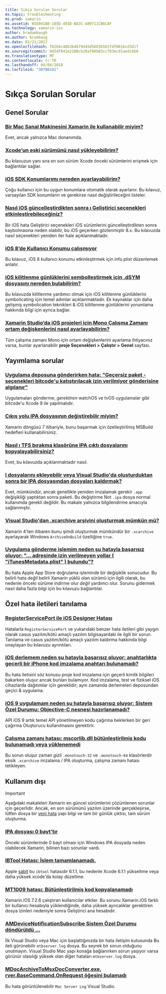 ```yaml
---
title: Sıkça Sorulan Sorular
ms.topic: troubleshooting
ms.prod: xamarin
ms.assetid: 65E04188-185D-493D-BA3C-A89711CB6CAF
ms.technology: xamarin-ios
author: bradumbaugh
ms.author: brumbaug
ms.date: 03/21/2017
ms.openlocfilehash: f8264c48b3b4679d45d5603b5637df0016cd3d17
ms.sourcegitcommit: 945df041e2180cb20af08b83cc703ecd1aedc6b0
ms.translationtype: MT
ms.contentlocale: tr-TR
ms.lasthandoff: 04/04/2018
ms.locfileid: "30780241"
---
```

# <a name="frequently-asked-questions"></a>Sıkça Sorulan Sorular

## <a name="general-questions"></a>Genel Sorular

### <a name="can-i-use-a-mac-vm-with-xamarinmac-vmmd"></a>[Bir Mac Sanal Makinesini Xamarin ile kullanabilir miyim?](mac-vm.md)
Evet, ancak yalnızca Mac donanımda.

### <a name="how-can-i-downgrade-xcodedowngrade-xcodemd"></a>[Xcode’un eski sürümünü nasıl yükleyebilirim?](downgrade-xcode.md)
Bu kılavuzun yanı sıra en son sürüm Xcode önceki sürümlerini erişmek için bağlantılar sağlar.

### <a name="where-can-i-set-my-ios-sdk-locationsios-sdkmd"></a>[iOS SDK Konumlarımı nereden ayarlayabilirim?](ios-sdk.md)
Çoğu kullanıcı için bu uygun konumlara otomatik olarak ayarlanır. Bu kılavuz, varsayılan SDK konumların ve gerekirse nasıl değiştirileceğini listeler.

### <a name="how-can-i-reenable-developer-options-after-updating-iosupdate-developer-optionsmd"></a>[Nasıl iOS güncelleştirdikten sonra ı Geliştirici seçenekleri etkinleştirebileceğiniz?](update-developer-options.md)
Bir iOS hata Geliştirici seçenekleri iOS sürümlerini güncelleştirdikten sonra kaybolmasına neden olabilir, bu iOS geçerken gözlenmiştir 8.x. Bu kılavuzda nasıl seçenekleri yeniden iler hale açıklanmaktadır.

### <a name="user-location-not-working-in-ios-8ios8-user-locationmd"></a>[iOS 8’de Kullanıcı Konumu çalışmıyor](ios8-user-location.md)
Bu kılavuz, iOS 8 kullanıcı konumu etkinleştirmek için info.plist düzenlemek anlatır.

### <a name="where-can-i-find-the-dsym-file-to-symbolicate-ios-crash-logssymbolicate-ios-crashmd"></a>[iOS kilitlenme günlüklerini sembolleştirmek için .dSYM dosyasını nereden bulabilirim?](symbolicate-ios-crash.md)
Bu kılavuzda kilitlenme yardımcı olmak için iOS kilitlenme günlüklerini symbolicating için temel adımlar açıklanmaktadır. Ek kaynaklar için daha gelişmiş symbolication teknikleri & iOS kilitlenme günlüklerini yorumlama hakkında bilgi için ayrıca bağlar.


### <a name="how-do-i-set-mono-runtime-environment-variables-for-ios-projects-in-xamarin-studioxs-mono-runtimemd"></a>[Xamarin Studio’da iOS projeleri için Mono Çalışma Zamanı ortam değişkenlerini nasıl ayarlayabilirim?](xs-mono-runtime.md)
Tüm çalışma zamanı Mono için ortam değişkenlerini ayarlama ihtiyacınız varsa, bunlar ayarlanabilir **proje Seçenekleri > Çalıştır > Genel** sayfası.

## <a name="publishing-questions"></a>Yayımlama sorular

### <a name="error-when-submitting-to-app-store-invalid-bundle---options-not-allowed-to-be-embedded-in-bitcode-are-detected-in-the-submissioninvalid-bundle-bitcodemd"></a>[Uygulama deposuna gönderirken hata: "Geçersiz paket - seçenekleri bitcode'u katıştırılacak izin verilmiyor gönderisine algılanır"](invalid-bundle-bitcode.md)

Uygulamaları gönderme, _gerektiren_ watchOS ve tvOS uygulamalar gibi bitcode'u Xcode 9 ile yapılmalıdır.

### <a name="can-i-change-the-output-path-of-the-ipa-fileipa-output-pathmd"></a>[Çıkış yolu IPA dosyasının değiştirebilir miyim?](ipa-output-path.md)
Xamarin döngüsü 7 itibariyle, bunu başarmak için özelleştirilmiş MSBuild hedefleri kullanabilirsiniz.

### <a name="how-can-i-copy-ipa-output-files-to-the-tfs-drop-folderipa-tfsmd"></a>[Nasıl ı TFS bırakma klasörüne IPA çıktı dosyalarını kopyalayabilirsiniz?](ipa-tfs.md)
Evet, bu kılavuzda açıklanmaktadır nasıl.

### <a name="can-i-add-files-to-or-remove-files-from-an-ipa-file-after-building-it-in-visual-studiomodify-ipamd"></a>[I dosyalarını ekleyebilir veya Visual Studio'da oluşturduktan sonra bir IPA dosyasından dosyaları kaldırmak?](modify-ipa.md)
Evet, mümkündür, ancak genellikle yeniden imzalamak gerekir `.app` değişikliği yaptıktan sonra paketi. Bu değiştirme Not `.ipa` dosya normal kullanımda gerekli değildir. Bu makale yalnızca bilgilendirme amacıyla sağlanmıştır.

### <a name="is-it-possible-to-create-a-xcarchive-archive-from-visual-studiocreate-xcarchivemd"></a>[Visual Studio'dan .xcarchive arşivini oluşturmak mümkün mü?](create-xcarchive.md)
Xamarin 4'ten itibaren bunu şimdi oluşturmak mümkündür bir `.xcarchive` ayarlayarak Windows `ArchiveOnBuild` özelliğine `true`.

### <a name="why-does-my-app-submission-fail-with-disallowed-paths--itunesmetadataplist--found-at--itunesmetadata-disallowed-pathsmd"></a>[Uygulama gönderme işlemim neden şu hatayla başarısız oluyor: "... adresinde izin verilmeyen yollar ( "iTunesMetadata.plist" ) bulundu”?](itunesmetadata-disallowed-paths.md)
Bu hata Apple App Store doğrulama işleminde bir değişiklik sonucudur. Bu belirli hata _değil_ belirli Xamarin yüklü olan sürümü için ilgili olarak, bu nedenle önceki sürüme indirme olur _değil_ yardımcı olur. Sorunu gidermek nasıl daha fazla bilgi için bu kılavuzu bağlantılar.


## <a name="diagnosing-specific-error-messages"></a>Özel hata iletileri tanılama

### <a name="ios-designer-error-with-registerserviceporterror-registerserviceportmd"></a>[RegisterServicePort ile iOS Designer Hatası](error-registerserviceport.md)
Hatalarla `RegisterServicePort` ve yukarıdaki benzer hata iletileri gibi yaygın olarak casus yazılım/kötü amaçlı yazılım bilgisayardaki ile ilgili bir sorun. Tanılama ve casus yazılım/kötü amaçlı yazılım kaldırma hakkında bilgi onaylayan bu kılavuzu ayrıntıları.

### <a name="why-does-my-ios-build-fail-with-no-valid-iphone-code-signing-keys-found-in-keychainno-codesigning-keysmd"></a>[iOS derlemem neden şu hatayla başarısız oluyor: anahtarlıkta geçerli bir iPhone kod imzalama anahtarı bulunamadı?](no-codesigning-keys.md)
Bu hata iletisini söz konusu proje kod imzalama için geçerli kimlik bilgileri bakarken oluşur ancak bunları bulamıyor. Kod imzalama, test ve fiziksel iOS cihazlarda dağıtımlar için gereklidir; aynı zamanda derlemeleri deposundan geçici & uygulama.

### <a name="why-does-my-ios-9-app-fail-with-systemexception-failed-to-marshal-the-objective-c-objectexception-marshal-obj-cmd"></a>[iOS 9 uygulamam neden şu hatayla başarısız oluyor: Sistem Özel Durumu: Objective-C nesnesi hazırlanamadı?](exception-marshal-obj-c.md)
API iOS 9 artık temel API yönetilmeyen kodu çağırma beklerken bir geri çağırma Oluşturucu kullanılmasını gerektirir.

### <a name="runtime-error-the-assembly-mscorlibdll-was-not-found-or-could-not-be-loadederror-mscorlib-not-foundmd"></a>[Çalışma zamanı hatası: mscorlib.dll bütünleştirilmiş kodu bulunamadı veya yüklenemedi](error-mscorlib-not-found.md)
Bu sorun oluşur zaman *gizli* `.monotouch-32` ve `.monotouch-64` klasörlerdir eksik `.xcarchive` imzalama / IPA oluşturma, çalışma zamanı hatası tetikleyen.

## <a name="deprecated"></a>Kullanım dışı

> [!IMPORTANT]
> Aşağıdaki makaleleri Xamarin en güncel sürümlerini çözümlenen sorunlar için geçerlidir. Ancak, en son sürümünü yazılım üzerinde gerçekleşirse, lütfen dosya bir [yeni hata](~/cross-platform/troubleshooting/questions/howto-file-bug.md) yapı bilgi ve tam bir günlük çıktısı, tam sürüm oluşturma.



### <a name="ipa-file-is-0-bytesipa-zero-bytesmd"></a>[IPA dosyası 0 bayt’tır](ipa-zero-bytes.md)
Önceki sürümlerinde 0 bayt olması için Windows IPA dosyada neden olabilecek Xamarin, bilinen bazı sorunlar vardı.

### <a name="ibtool-error-the-operation-couldnt-be-completederror-ibtoolmd"></a>[IBTool Hatası: İşlem tamamlanamadı.](error-ibtool.md)
Apple [sabit](https://developer.apple.com/library/ios/releasenotes/DeveloperTools/RN-Xcode/Chapters/xc6_release_notes.html) bu `ibtool` hatasıdır 6.1.1, bu nedenle Xcode 6.1.1 yükseltme veya daha yüksek xcode'da kolay düzeltme.

### <a name="error-mt1009-could-not-copy-the-assemblyerror-mt1009md"></a>[MT1009 hatası: Bütünleştirilmiş kod kopyalanamadı](error-mt1009.md)
Xamarin.iOS 7.2.6 çalıştıran kullanıcılar etkiler. Bu sorunu Xamarin.iOS farklı bir kullanıcı hesabıyla yüklendiğinde, daha yüksek ayrıcalıklar gerektiren dosya izinleri nedeniyle sonra Geliştirici ana hesabıdır.

### <a name="systemexception-amdevicenotificationsubscribe-returned-exception-amddevicenotificationsubscribemd"></a>[AMDeviceNotificationSubscribe Sistem Özel Durumu döndürüldü ...](exception-amddevicenotificationsubscribe.md)
İlk Visual Studio veya Mac için başlattığınızda bir hata iletişim kutusunda Bu ileti görünebilir `mtbserver.log` dosya. Bu seyrek bir sorun olduğunu unutmayın. Visual Studio Mac yapı konağa bağlanırken sorun yaşıyor varsa görünür olasılığı yüksek olan diğer hataları `mtbserver.log` dosya.

### <a name="mdocarchivetomsxdocconverterexe-not-found-rverbasecommandonrequestmdocarchivetomsxdocconverter-not-foundmd"></a>[MDocArchiveToMsxDocConverter.exe, rver.BaseCommand.OnRequest öğesini bulamadı](mdocarchivetomsxdocconverter-not-found.md)
Bu hata görüntülenebilir `Mac Server Log` Visual Studio.
